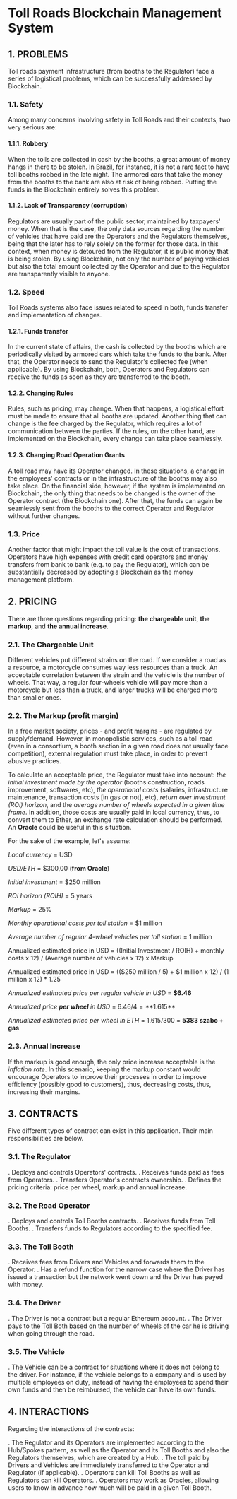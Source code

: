 # Toll Roads Blockchain Management System 

## 1. PROBLEMS

Toll roads payment infrastructure (from booths to the Regulator) face a series of logistical problems, which can be successfully addressed by Blockchain.

### 1.1. Safety
Among many concerns involving safety in Toll Roads and their contexts, two very serious are:

#### 1.1.1. Robbery
When the tolls are collected in cash by the booths, a great amount of money hangs in there to be stolen. In Brazil, for instance, it is not a rare fact to have toll booths robbed in the late night. The armored cars that take the money from the booths to the bank are also at risk of being robbed. Putting the funds in the Blockchain entirely solves this problem.

#### 1.1.2. Lack of Transparency (corruption)
Regulators are usually part of the public sector, maintained by taxpayers' money. When that is the case, the only data sources regarding the number of vehicles that have paid are the Operators and the Regulators themselves, being that the later has to rely solely on the former for those data. In this context, when money is detoured from the Regulator, it is public money that is being stolen. By using Blockchain, not only the number of paying vehicles but also the total amount collected by the Operator and due to the Regulator are transparently visible to anyone.


### 1.2. Speed
Toll Roads systems also face issues related to speed in both, funds transfer and implementation of changes.

#### 1.2.1. Funds transfer
In the current state of affairs, the cash is collected by the booths which are periodically visited by armored cars which take the funds to the bank. After that, the Operator needs to send the Regulator's collected fee (when applicable). By using Blockchain, both, Operators and Regulators can receive the funds as soon as they are transferred to the booth. 

#### 1.2.2. Changing Rules
Rules, such as pricing, may change. When that happens, a logistical effort must be made to ensure that all booths are updated. Another thing that can change is the fee charged by the Regulator, which requires a lot of communication between the parties. If the rules, on the other hand, are implemented on the Blockchain, every change can take place seamlessly.

#### 1.2.3. Changing Road Operation Grants
A toll road may have its Operator changed. In these situations, a change in the employees' contracts or in the infrastructure of the booths may also take place. On the financial side, however, if the system is implemented on Blockchain, the only thing that needs to be changed is the owner of the Operator contract (the Blockchain one). After that, the funds can again be seamlessly sent from the booths to the correct Operator and Regulator without further changes.


### 1.3. Price
Another factor that might impact the toll value is the cost of transactions. Operators have high expenses with credit card operators and money transfers from bank to bank (e.g. to pay the Regulator), which can be substantially decreased by adopting a Blockchain as the money management platform.



## 2. PRICING

There are three questions regarding pricing: **the chargeable unit**, **the markup**, and **the annual increase**.

### 2.1. The Chargeable Unit
Different vehicles put different strains on the road. If we consider a road as a resource, a motorcycle consumes way less resources than a truck. An acceptable correlation between the strain and the vehicle is the number of wheels. That way, a regular four-wheels vehicle will pay more than a motorcycle but less than a truck, and larger trucks will be charged more than smaller ones.

### 2.2. The Markup (profit margin)
In a free market society, prices - and profit margins - are regulated by supply/demand. However, in monopolistic services, such as a toll road (even in a consortium, a booth section in a given road does not usually face competition), external regulation must take place, in order to prevent abusive practices. 

To calculate an acceptable price, the Regulator must take into account: *the initial investment made by the operator* (booths construction, roads improvement, softwares, etc), *the operational costs* (salaries, infrastructure maintenance, transaction costs [in gas or not], etc), *return over investment (ROI) horizon*, and the *average number of wheels expected in a given time frame*. In addition, those costs are usually paid in local currency, thus, to convert them to Ether, an exchange rate calculation should be performed. An **Oracle** could be useful in this situation.

For the sake of the example, let's assume:

*Local currency* = USD

*USD/ETH* = $300,00 (**from Oracle**)

*Initial investment* = $250 million

*ROI horizon (ROIH)* = 5 years

*Markup* = 25%

*Monthly operational costs per toll station* = $1 million

*Average number of regular 4-wheel vehicles per toll station* = 1 million

Annualized estimated price in USD = ((Initial Investment / ROIH) + monthly costs x 12) / (Average number of vehicles x 12) x Markup

Annualized estimated price in USD = (($250 million / 5) + $1 million x 12) / (1 million x 12) * 1.25

*Annualized estimated price per regular vehicle in USD* = **$6.46**

*Annualized price **per wheel** in USD* = $6.46 / 4 = **$1.615**

*Annualized estimated price per wheel in ETH* = $1.615/$300 = **5383 szabo + gas**


### 2.3. Annual Increase
If the markup is good enough, the only price increase acceptable is the *inflation rate*. In this scenario, keeping the markup constant would encourage Operators to improve their processes in order to improve efficiency (possibly good to customers), thus, decreasing costs, thus, increasing their margins.



## 3. CONTRACTS
Five different types of contract can exist in this application. Their main responsibilities are below.

### 3.1. The Regulator
. Deploys and controls Operators' contracts.
. Receives funds paid as fees from Operators.
. Transfers Operator's contracts ownership.
. Defines the pricing criteria: price per wheel, markup and annual increase.

### 3.2. The Road Operator
. Deploys and controls Toll Booths contracts.
. Receives funds from Toll Booths.
. Transfers funds to Regulators according to the specified fee.

### 3.3. The Toll Booth
. Receives fees from Drivers and Vehicles and forwards them to the Operator.
. Has a refund function for the narrow case where the Driver has issued a transaction but the network went down and the Driver has payed with money.

### 3.4. The Driver
. The Driver is not a contract but a regular Ethereum account.
. The Driver pays to the Toll Both based on the number of wheels of the car he is driving when going through the road.

### 3.5. The Vehicle 
. The Vehicle can be a contract for situations where it does not belong to the driver. For instance, if the vehicle belongs to a company and is used by multiple employees on duty, instead of having the employees to spend their own funds and then be reimbursed, the vehicle can have its own funds.


## 4. INTERACTIONS
Regarding the interactions of the contracts:

. The Regulator and its Operators are implemented according to the Hub/Spokes pattern, as well as the Operator and its Toll Booths and also the Regulators themselves, which are created by a Hub.
. The toll paid by Drivers and Vehicles are immediately transferred to the Operator and Regulator (if applicable).
. Operators can kill Toll Booths as well as Regulators can kill Operators.
. Operators may work as Oracles, allowing users to know in advance how much will be paid in a given Toll Booth.



